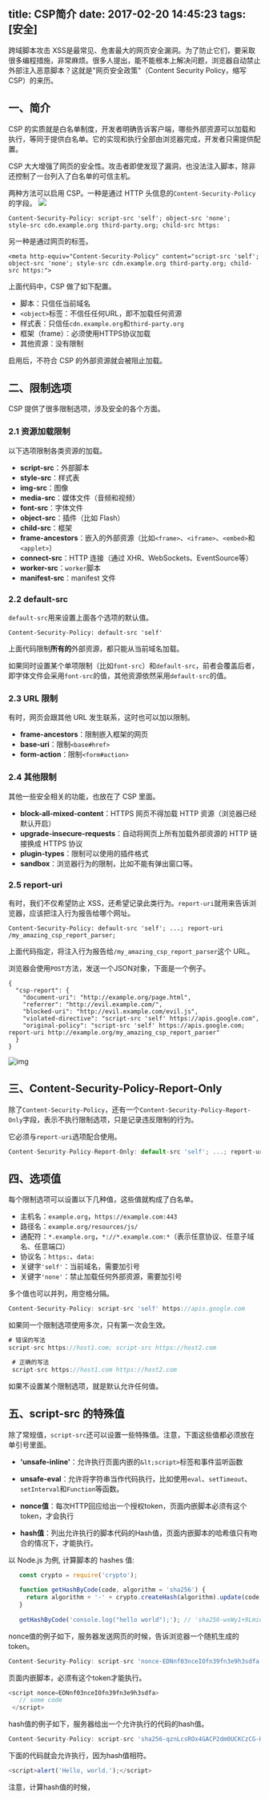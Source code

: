 title: CSP简介
date: 2017-02-20 14:45:23
tags: [安全]
---
跨域脚本攻击 XSS是最常见、危害最大的网页安全漏洞。为了防止它们，要采取很多编程措施，非常麻烦。很多人提出，能不能根本上解决问题，浏览器自动禁止外部注入恶意脚本？这就是"网页安全政策"（Content Security Policy，缩写 CSP）的来历。

## 一、简介
CSP 的实质就是白名单制度，开发者明确告诉客户端，哪些外部资源可以加载和执行，等同于提供白名单。它的实现和执行全部由浏览器完成，开发者只需提供配置。

CSP 大大增强了网页的安全性。攻击者即使发现了漏洞，也没法注入脚本，除非还控制了一台列入了白名单的可信主机。

两种方法可以启用 CSP。一种是通过 HTTP 头信息的`Content-Security-Policy`的字段。
![](http://7xq1il.com1.z0.glb.clouddn.com/csp01.jpg)

```
Content-Security-Policy: script-src 'self'; object-src 'none';
style-src cdn.example.org third-party.org; child-src https:
```
另一种是通过网页的<meta>标签。
```
<meta http-equiv="Content-Security-Policy" content="script-src 'self'; object-src 'none'; style-src cdn.example.org third-party.org; child-src https:">
```
上面代码中，CSP 做了如下配置。

- 脚本：只信任当前域名
- `<object>`标签：不信任任何URL，即不加载任何资源
- 样式表：只信任`cdn.example.org`和`third-party.org`
- 框架（frame）：必须使用HTTPS协议加载
- 其他资源：没有限制

启用后，不符合 CSP 的外部资源就会被阻止加载。

## 二、限制选项
CSP 提供了很多限制选项，涉及安全的各个方面。

### 2.1 资源加载限制
以下选项限制各类资源的加载。
- **script-src**：外部脚本
- **style-src**：样式表
- **img-src**：图像
- **media-src**：媒体文件（音频和视频）
- **font-src**：字体文件
- **object-src**：插件（比如 Flash）
- **child-src**：框架
- **frame-ancestors**：嵌入的外部资源（比如`<frame>`、`<iframe>`、`<embed>`和`<applet>`）
- **connect-src**：HTTP 连接（通过 XHR、WebSockets、EventSource等）
- **worker-src**：`worker`脚本
- **manifest-src**：manifest 文件

### 2.2 default-src
`default-src`用来设置上面各个选项的默认值。

```
Content-Security-Policy: default-src 'self'
```

上面代码限制**所有的**外部资源，都只能从当前域名加载。

如果同时设置某个单项限制（比如`font-src`）和`default-src`，前者会覆盖后者，即字体文件会采用`font-src`的值，其他资源依然采用`default-src`的值。

### 2.3 URL 限制
有时，网页会跟其他 URL 发生联系，这时也可以加以限制。

- **frame-ancestors**：限制嵌入框架的网页
- **base-uri**：限制`<base#href>`
- **form-action**：限制`<form#action>`

### 2.4 其他限制
其他一些安全相关的功能，也放在了 CSP 里面。

- **block-all-mixed-content**：HTTPS 网页不得加载 HTTP 资源（浏览器已经默认开启）
- **upgrade-insecure-requests**：自动将网页上所有加载外部资源的 HTTP 链接换成 HTTPS 协议
- **plugin-types**：限制可以使用的插件格式
- **sandbox**：浏览器行为的限制，比如不能有弹出窗口等。

### 2.5 report-uri

有时，我们不仅希望防止 XSS，还希望记录此类行为。`report-uri`就用来告诉浏览器，应该把注入行为报告给哪个网址。

```
Content-Security-Policy: default-src 'self'; ...; report-uri /my_amazing_csp_report_parser;
```

上面代码指定，将注入行为报告给`/my_amazing_csp_report_parser`这个 URL。

浏览器会使用`POST`方法，发送一个JSON对象，下面是一个例子。

 ```
 {
   "csp-report": {
     "document-uri": "http://example.org/page.html",
     "referrer": "http://evil.example.com/",
     "blocked-uri": "http://evil.example.com/evil.js",
     "violated-directive": "script-src 'self' https://apis.google.com",
     "original-policy": "script-src 'self' https://apis.google.com; report-uri http://example.org/my_amazing_csp_report_parser"
   }
 }
 ```

![img](http://7xq1il.com1.z0.glb.clouddn.com/csp02.png)

## 三、Content-Security-Policy-Report-Only
除了`Content-Security-Policy`，还有一个`Content-Security-Policy-Report-Only`字段，表示不执行限制选项，只是记录违反限制的行为。

它必须与`report-uri`选项配合使用。
```javascript
Content-Security-Policy-Report-Only: default-src 'self'; ...; report-uri /my_amazing_csp_report_parser;
```

## 四、选项值
每个限制选项可以设置以下几种值，这些值就构成了白名单。
- 主机名：`example.org`，`https://example.com:443`
- 路径名：`example.org/resources/js/`
-  通配符：`*.example.org`，`*://*.example.com:*`（表示任意协议、任意子域名、任意端口）
- 协议名：`https:`、`data:`
- 关键字`'self'`：当前域名，需要加引号
- 关键字`'none'`：禁止加载任何外部资源，需要加引号

多个值也可以并列，用空格分隔。
```javascript
Content-Security-Policy: script-src 'self' https://apis.google.com
```

如果同一个限制选项使用多次，只有第一次会生效。
```javascript
# 错误的写法
script-src https://host1.com; script-src https://host2.com

 # 正确的写法
 script-src https://host1.com https://host2.com
```
如果不设置某个限制选项，就是默认允许任何值。

## 五、script-src 的特殊值
除了常规值，`script-src`还可以设置一些特殊值。注意，下面这些值都必须放在单引号里面。

- **'unsafe-inline'**：允许执行页面内嵌的`&lt;script>`标签和事件监听函数

- **unsafe-eval**：允许将字符串当作代码执行，比如使用`eval`、`setTimeout`、`setInterval`和`Function`等函数。

- **nonce值**：每次HTTP回应给出一个授权token，页面内嵌脚本必须有这个token，才会执行

- **hash值**：列出允许执行的脚本代码的Hash值，页面内嵌脚本的哈希值只有吻合的情况下，才能执行。

以 Node.js 为例, 计算脚本的 hashes 值:
```javascript
   const crypto = require('crypto');
   
   function getHashByCode(code, algorithm = 'sha256') {
     return algorithm + '-' + crypto.createHash(algorithm).update(code, 'utf8').digest("base64");
   }
   
   getHashByCode('console.log("hello world");'); // 'sha256-wxWy1+9LmiuOeDwtQyZNmWpT0jqCUikqaqVlJdtd
```

nonce值的例子如下，服务器发送网页的时候，告诉浏览器一个随机生成的token。

```javascript
Content-Security-Policy: script-src 'nonce-EDNnf03nceIOfn39fn3e9h3sdfa'
```

页面内嵌脚本，必须有这个token才能执行。

```javascript
<script nonce=EDNnf03nceIOfn39fn3e9h3sdfa>
   // some code
 </script>
```

hash值的例子如下，服务器给出一个允许执行的代码的hash值。

```javascript
Content-Security-Policy: script-src 'sha256-qznLcsROx4GACP2dm0UCKCzCG-HiZ1guq6ZZDob_Tng='
```

下面的代码就会允许执行，因为hash值相符。

```javascript
<script>alert('Hello, world.');</script>
```

注意，计算hash值的时候，<script>标签不算在内。
除了`script-src`选项，nonce值和hash值还可以用在`style-src`选项，控制页面内嵌的样式表。

## 六、注意点
（1）`script-src`和`object-src`是必设的，除非设置了`default-src`。

因为攻击者只要能注入脚本，其他限制都可以规避。而`object-src`必设是因为 Flash 里面可以执行外部脚本。

（2）`script-src`不能使用`unsafe-inline`关键字（除非伴随一个nonce值），也不能允许设置`data:`URL。

下面是两个恶意攻击的例子。

```javascript
<img src="x" onerror="evil()">
<script src="data:text/javascript,evil()"></script>
```

（3）必须特别注意 JSONP 的回调函数。

```javascript
<script
  src="/path/jsonp?callback=alert(document.domain)//">
</script>
```

上面的代码中，虽然加载的脚本来自当前域名，但是通过改写回调函数，攻击者依然可以执行恶意代码。

原文：http://www.ruanyifeng.com/blog/2016/09/csp.html